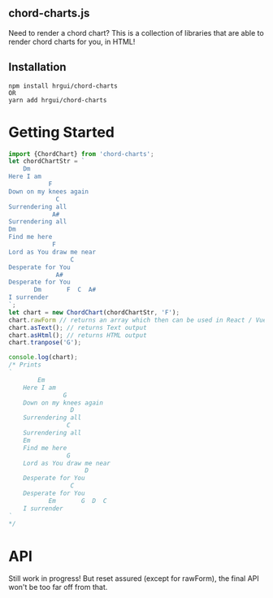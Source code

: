 ## chord-charts.js
Need to render a chord chart? This is a collection of libraries that are able to
render chord charts for you, in HTML!

## Installation
```
npm install hrgui/chord-charts
OR 
yarn add hrgui/chord-charts
```

# Getting Started
```javascript
import {ChordChart} from 'chord-charts';
let chordChartStr = `
    Dm
Here I am
           F
Down on my knees again
             C
Surrendering all
            A#
Surrendering all
Dm
Find me here
            F
Lord as You draw me near
                 C
Desperate for You
             A#
Desperate for You
       Dm       F  C  A#
I surrender
`;
let chart = new ChordChart(chordChartStr, 'F');
chart.rawForm // returns an array which then can be used in React / Vue JSX
chart.asText(); // returns Text output
chart.asHtml(); // returns HTML output 
chart.tranpose('G');

console.log(chart);
/* Prints 
`
        Em
    Here I am
               G
    Down on my knees again
                 D
    Surrendering all
                C
    Surrendering all
    Em
    Find me here
                G
    Lord as You draw me near
                     D
    Desperate for You
                 C
    Desperate for You
           Em       G  D  C
    I surrender
`
*/
```

# API
Still work in progress! But reset assured (except for rawForm), the final API won't be too far off from that.